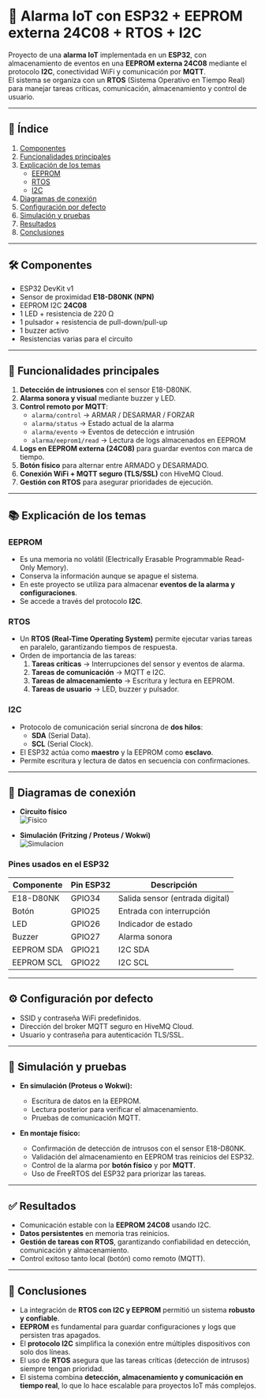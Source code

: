 # 🔔 Alarma IoT con ESP32 + EEPROM externa 24C08 + RTOS + I2C

Proyecto de una **alarma IoT** implementada en un **ESP32**, con almacenamiento de eventos en una **EEPROM externa 24C08** mediante el protocolo **I2C**, conectividad WiFi y comunicación por **MQTT**.  
El sistema se organiza con un **RTOS** (Sistema Operativo en Tiempo Real) para manejar tareas críticas, comunicación, almacenamiento y control de usuario.

---

## 📑 Índice

1. [Componentes](#-componentes)  
2. [Funcionalidades principales](#-funcionalidades-principales)  
3. [Explicación de los temas](#-explicación-de-los-temas)  
   - [EEPROM](#eeprom)  
   - [RTOS](#rtos)  
   - [I2C](#i2c)  
4. [Diagramas de conexión](#-diagramas-de-conexión)  
5. [Configuración por defecto](#-configuración-por-defecto)  
6. [Simulación y pruebas](#-simulación-y-pruebas)  
7. [Resultados](#-resultados)  
8. [Conclusiones](#-conclusiones)  

---

## 🛠️ Componentes

- ESP32 DevKit v1  
- Sensor de proximidad **E18-D80NK (NPN)**  
- EEPROM I2C **24C08**  
- 1 LED + resistencia de 220 Ω  
- 1 pulsador + resistencia de pull-down/pull-up  
- 1 buzzer activo  
- Resistencias varias para el circuito  

---

## 📡 Funcionalidades principales

1. **Detección de intrusiones** con el sensor E18-D80NK.  
2. **Alarma sonora y visual** mediante buzzer y LED.  
3. **Control remoto por MQTT**:
   - `alarma/control` → ARMAR / DESARMAR / FORZAR  
   - `alarma/status` → Estado actual de la alarma  
   - `alarma/evento` → Eventos de detección e intrusión  
   - `alarma/eeprom1/read` → Lectura de logs almacenados en EEPROM  
4. **Logs en EEPROM externa (24C08)** para guardar eventos con marca de tiempo.  
5. **Botón físico** para alternar entre ARMADO y DESARMADO.  
6. **Conexión WiFi + MQTT seguro (TLS/SSL)** con HiveMQ Cloud.  
7. **Gestión con RTOS** para asegurar prioridades de ejecución.  

---

## 📚 Explicación de los temas

### EEPROM
- Es una memoria no volátil (Electrically Erasable Programmable Read-Only Memory).  
- Conserva la información aunque se apague el sistema.  
- En este proyecto se utiliza para almacenar **eventos de la alarma y configuraciones**.  
- Se accede a través del protocolo **I2C**.  

### RTOS
- Un **RTOS (Real-Time Operating System)** permite ejecutar varias tareas en paralelo, garantizando tiempos de respuesta.  
- Orden de importancia de las tareas:  
  1. **Tareas críticas** → Interrupciones del sensor y eventos de alarma.  
  2. **Tareas de comunicación** → MQTT e I2C.  
  3. **Tareas de almacenamiento** → Escritura y lectura en EEPROM.  
  4. **Tareas de usuario** → LED, buzzer y pulsador.  

### I2C
- Protocolo de comunicación serial síncrona de **dos hilos**:  
  - **SDA** (Serial Data).  
  - **SCL** (Serial Clock).  
- El ESP32 actúa como **maestro** y la EEPROM como **esclavo**.  
- Permite escritura y lectura de datos en secuencia con confirmaciones.  

---

## 📐 Diagramas de conexión

- **Circuito físico**  
  ![Fisico](/assets/Fisico.jpeg)  

- **Simulación (Fritzing / Proteus / Wokwi)**  
  ![Simulacion](/assets/Simulacion.jpeg)  

### Pines usados en el ESP32

| Componente | Pin ESP32 | Descripción |
|------------|-----------|-------------|
| E18-D80NK  | GPIO34    | Salida sensor (entrada digital) |
| Botón      | GPIO25    | Entrada con interrupción |
| LED        | GPIO26    | Indicador de estado |
| Buzzer     | GPIO27    | Alarma sonora |
| EEPROM SDA | GPIO21    | I2C SDA |
| EEPROM SCL | GPIO22    | I2C SCL |

---

## ⚙️ Configuración por defecto

- SSID y contraseña WiFi predefinidos.  
- Dirección del broker MQTT seguro en HiveMQ Cloud.  
- Usuario y contraseña para autenticación TLS/SSL.  

---

## 🔬 Simulación y pruebas

- **En simulación (Proteus o Wokwi):**  
  - Escritura de datos en la EEPROM.  
  - Lectura posterior para verificar el almacenamiento.  
  - Pruebas de comunicación MQTT.  

- **En montaje físico:**  
  - Confirmación de detección de intrusos con el sensor E18-D80NK.  
  - Validación del almacenamiento en EEPROM tras reinicios del ESP32.  
  - Control de la alarma por **botón físico** y por **MQTT**.  
  - Uso de FreeRTOS del ESP32 para priorizar las tareas.  

---

## ✅ Resultados

- Comunicación estable con la **EEPROM 24C08** usando I2C.  
- **Datos persistentes** en memoria tras reinicios.  
- **Gestión de tareas con RTOS**, garantizando confiabilidad en detección, comunicación y almacenamiento.  
- Control exitoso tanto local (botón) como remoto (MQTT).  

---

## 📌 Conclusiones

- La integración de **RTOS con I2C y EEPROM** permitió un sistema **robusto y confiable**.  
- **EEPROM** es fundamental para guardar configuraciones y logs que persisten tras apagados.  
- El **protocolo I2C** simplifica la conexión entre múltiples dispositivos con solo dos líneas.  
- El uso de **RTOS** asegura que las tareas críticas (detección de intrusos) siempre tengan prioridad.  
- El sistema combina **detección, almacenamiento y comunicación en tiempo real**, lo que lo hace escalable para proyectos IoT más complejos.  
